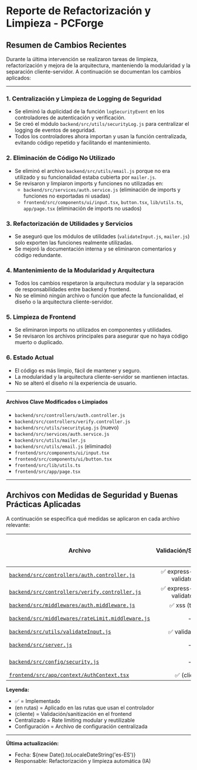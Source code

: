 # Reporte de Refactorización y Limpieza - PCForge

## Resumen de Cambios Recientes

Durante la última intervención se realizaron tareas de limpieza, refactorización y mejora de la arquitectura, manteniendo la modularidad y la separación cliente-servidor. A continuación se documentan los cambios aplicados:

---

### 1. Centralización y Limpieza de Logging de Seguridad
- Se eliminó la duplicidad de la función `logSecurityEvent` en los controladores de autenticación y verificación.
- Se creó el módulo `backend/src/utils/securityLog.js` para centralizar el logging de eventos de seguridad.
- Todos los controladores ahora importan y usan la función centralizada, evitando código repetido y facilitando el mantenimiento.

### 2. Eliminación de Código No Utilizado
- Se eliminó el archivo `backend/src/utils/email.js` porque no era utilizado y su funcionalidad estaba cubierta por `mailer.js`.
- Se revisaron y limpiaron imports y funciones no utilizadas en:
  - `backend/src/services/auth.service.js` (eliminación de imports y funciones no exportadas ni usadas)
  - `frontend/src/components/ui/input.tsx`, `button.tsx`, `lib/utils.ts`, `app/page.tsx` (eliminación de imports no usados)

### 3. Refactorización de Utilidades y Servicios
- Se aseguró que los módulos de utilidades (`validateInput.js`, `mailer.js`) solo exporten las funciones realmente utilizadas.
- Se mejoró la documentación interna y se eliminaron comentarios y código redundante.

### 4. Mantenimiento de la Modularidad y Arquitectura
- Todos los cambios respetaron la arquitectura modular y la separación de responsabilidades entre backend y frontend.
- No se eliminó ningún archivo o función que afecte la funcionalidad, el diseño o la arquitectura cliente-servidor.

### 5. Limpieza de Frontend
- Se eliminaron imports no utilizados en componentes y utilidades.
- Se revisaron los archivos principales para asegurar que no haya código muerto o duplicado.

### 6. Estado Actual
- El código es más limpio, fácil de mantener y seguro.
- La modularidad y la arquitectura cliente-servidor se mantienen intactas.
- No se alteró el diseño ni la experiencia de usuario.

---

#### Archivos Clave Modificados o Limpiados
- `backend/src/controllers/auth.controller.js`
- `backend/src/controllers/verify.controller.js`
- `backend/src/utils/securityLog.js` (nuevo)
- `backend/src/services/auth.service.js`
- `backend/src/utils/mailer.js`
- `backend/src/utils/email.js` (eliminado)
- `frontend/src/components/ui/input.tsx`
- `frontend/src/components/ui/button.tsx`
- `frontend/src/lib/utils.ts`
- `frontend/src/app/page.tsx`

---

## Archivos con Medidas de Seguridad y Buenas Prácticas Aplicadas

A continuación se especifica qué medidas se aplicaron en cada archivo relevante:

| Archivo | Validación/Sanitización | Rate Limiting | Helmet/CORS | Comentarios Detallados | Manejo Seguro de Errores | Middleware de Autenticación |
|---------|:----------------------:|:-------------:|:-----------:|:----------------------:|:------------------------:|:---------------------------:|
| [`backend/src/controllers/auth.controller.js`](backend/src/controllers/auth.controller.js) | ✅ express-validator, validator, xss | ✅ (en rutas) | - | ✅ | ✅ | - |
| [`backend/src/controllers/verify.controller.js`](backend/src/controllers/verify.controller.js) | ✅ express-validator, validator, xss | ✅ (en rutas) | - | ✅ | ✅ | - |
| [`backend/src/middlewares/auth.middleware.js`](backend/src/middlewares/auth.middleware.js) | ✅ xss (tokens) | - | - | ✅ | ✅ | ✅ |
| [`backend/src/middlewares/rateLimit.middleware.js`](backend/src/middlewares/rateLimit.middleware.js) | - | ✅ Centralizado | - | ✅ | ✅ | - |
| [`backend/src/utils/validateInput.js`](backend/src/utils/validateInput.js) | ✅ validator, xss | - | - | ✅ | - | - |
| [`backend/src/server.js`](backend/src/server.js) | - | ✅ Global | ✅ Helmet, CORS | ✅ | ✅ | - |
| [`backend/src/config/security.js`](backend/src/config/security.js) | - | ✅ Configuración | ✅ Configuración | ✅ | - | - |
| [`frontend/src/app/context/AuthContext.tsx`](frontend/src/app/context/AuthContext.tsx) | ✅ (cliente) | - | - | ✅ | ✅ | - |

**Leyenda:**
- ✅ = Implementado
- (en rutas) = Aplicado en las rutas que usan el controlador
- (cliente) = Validación/sanitización en el frontend
- Centralizado = Rate limiting modular y reutilizable
- Configuración = Archivo de configuración centralizada

---

**Última actualización:**
- Fecha: ${new Date().toLocaleDateString('es-ES')}
- Responsable: Refactorización y limpieza automática (IA) 